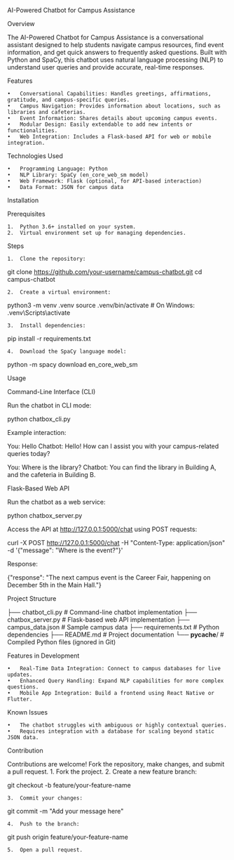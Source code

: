 AI-Powered Chatbot for Campus Assistance

Overview

The AI-Powered Chatbot for Campus Assistance is a conversational assistant designed to help students navigate campus resources, find event information, and get quick answers to frequently asked questions. Built with Python and SpaCy, this chatbot uses natural language processing (NLP) to understand user queries and provide accurate, real-time responses.

Features

	•	Conversational Capabilities: Handles greetings, affirmations, gratitude, and campus-specific queries.
	•	Campus Navigation: Provides information about locations, such as libraries and cafeterias.
	•	Event Information: Shares details about upcoming campus events.
	•	Modular Design: Easily extendable to add new intents or functionalities.
	•	Web Integration: Includes a Flask-based API for web or mobile integration.

Technologies Used

	•	Programming Language: Python
	•	NLP Library: SpaCy (en_core_web_sm model)
	•	Web Framework: Flask (optional, for API-based interaction)
	•	Data Format: JSON for campus data

Installation

Prerequisites

	1.	Python 3.6+ installed on your system.
	2.	Virtual environment set up for managing dependencies.

Steps

	1.	Clone the repository:

git clone https://github.com/your-username/campus-chatbot.git
cd campus-chatbot


	2.	Create a virtual environment:

python3 -m venv .venv
source .venv/bin/activate  # On Windows: .venv\Scripts\activate


	3.	Install dependencies:

pip install -r requirements.txt


	4.	Download the SpaCy language model:

python -m spacy download en_core_web_sm

Usage

Command-Line Interface (CLI)

Run the chatbot in CLI mode:

python chatbox_cli.py

Example interaction:

You: Hello
Chatbot: Hello! How can I assist you with your campus-related queries today?

You: Where is the library?
Chatbot: You can find the library in Building A, and the cafeteria in Building B.

Flask-Based Web API

Run the chatbot as a web service:

python chatbox_server.py

Access the API at http://127.0.0.1:5000/chat using POST requests:

curl -X POST http://127.0.0.1:5000/chat -H "Content-Type: application/json" -d '{"message": "Where is the event?"}'

Response:

{"response": "The next campus event is the Career Fair, happening on December 5th in the Main Hall."}

Project Structure

├── chatbot_cli.py          # Command-line chatbot implementation
├── chatbox_server.py       # Flask-based web API implementation
├── campus_data.json        # Sample campus data
├── requirements.txt        # Python dependencies
├── README.md               # Project documentation
└── __pycache__/            # Compiled Python files (ignored in Git)

Features in Development

	•	Real-Time Data Integration: Connect to campus databases for live updates.
	•	Enhanced Query Handling: Expand NLP capabilities for more complex questions.
	•	Mobile App Integration: Build a frontend using React Native or Flutter.

Known Issues

	•	The chatbot struggles with ambiguous or highly contextual queries.
	•	Requires integration with a database for scaling beyond static JSON data.

Contribution

Contributions are welcome! Fork the repository, make changes, and submit a pull request.
	1.	Fork the project.
	2.	Create a new feature branch:

git checkout -b feature/your-feature-name


	3.	Commit your changes:

git commit -m "Add your message here"


	4.	Push to the branch:

git push origin feature/your-feature-name


	5.	Open a pull request.

